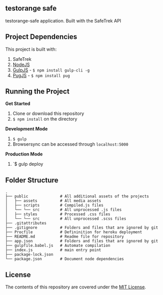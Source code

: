 ## testorange safe

testorange-safe application. Built with the SafeTrek API

## Project Dependencies

This project is built with:

1. SafeTrek
2. [NodeJS](http://nodejs.org)
4. [GulpJS](https://gulpjs.com/) - `$ npm install gulp-cli -g`
5. [PugJS](https://pugjs.org/api/getting-started.html) - `$ npm install pug`

## Running the Project

**Get Started**

1. Clone or download this repository
2. `$ npm install` on the directory

**Development Mode**

1. `$ gulp`
2. Browsersync can be accessed through `localhost:5000`

**Production Mode**
1. `$ gulp deploy

## Folder Structure

    .  
    ├── public              # All additional assets of the projects
    │   ├── assets          # All media assets
    │   ├── scripts         # Compiled.js files    
    │   └── └── src         # All unprocessed .js files
    │   ├── styles          # Processed .css files
    │   └── └── src         # All unprocessed .scss files
    ├── .gitattributes
    ├── .gitignore          # Folders and files that are ignored by git
    ├── Procfile            # Defininition for heroku deployment
    ├── README.md           # Readme file for repository
    ├── app.json            # Folders and files that are ignored by git
    ├── gulpfile.babel.js   # Automate compilation
    ├── index.js            # main entry point
    ├── package-lock.json
    └── package.json        # Document node dependencies

## License

The contents of this repository are covered under the [MIT License](https://github.com/dickwyn/testorange-safe/blob/master/LICENSE).
